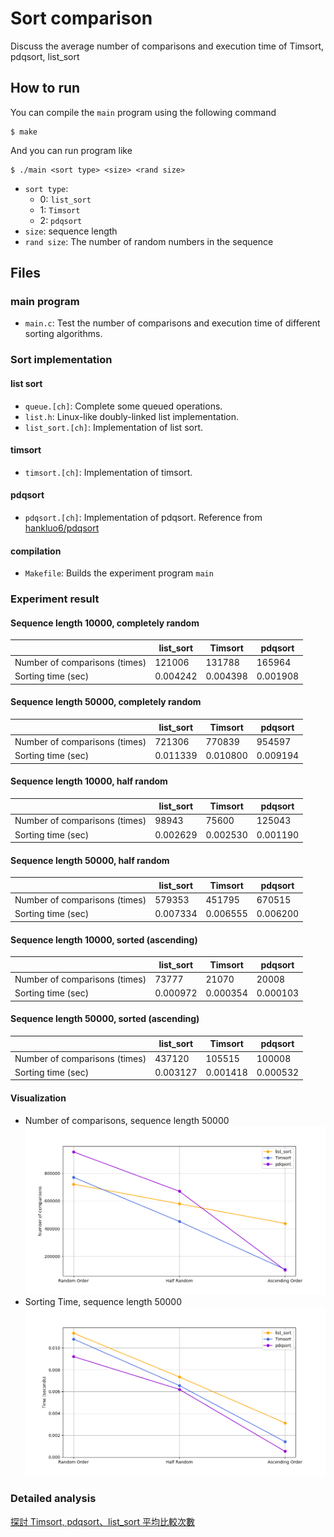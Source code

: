 # Sort comparison
Discuss the average number of comparisons and execution time of Timsort, pdqsort, list_sort
## How to run
You can compile the `main` program using the following command
```
$ make
```
And you can run program like
```
$ ./main <sort type> <size> <rand size>
```
* `sort type`:
  * 0: `list_sort`
  * 1: `Timsort`
  * 2: `pdqsort`
* `size`: sequence length
* `rand size`: The number of random numbers in the sequence

## Files
### main program
* `main.c`: Test the number of comparisons and execution time of different sorting algorithms.
### Sort implementation
#### list sort
* `queue.[ch]`: Complete some queued operations.
* `list.h`: Linux-like doubly-linked list implementation.
* `list_sort.[ch]`: Implementation of list sort.
#### timsort
* `timsort.[ch]`: Implementation of timsort.
#### pdqsort
* `pdqsort.[ch]`: Implementation of pdqsort. Reference from [hankluo6/pdqsort](https://github.com/hankluo6/pdqsort)
#### compilation
* `Makefile`: Builds the experiment program `main`

### Experiment result
#### Sequence length 10000, completely random
|               | list_sort | Timsort  | pdqsort  |
| ------------- | --------- | -------- | -------- |
| Number of comparisons (times)  | 121006    | 131788   | 165964   |
| Sorting time (sec) | 0.004242  | 0.004398 | 0.001908 |
    
#### Sequence length 50000, completely random
|               | list_sort | Timsort  | pdqsort  |
| ------------- | --------- | -------- | -------- |
| Number of comparisons (times)  | 721306    | 770839   | 954597   |
| Sorting time (sec) | 0.011339  | 0.010800 | 0.009194 |

#### Sequence length 10000, half random
|               | list_sort | Timsort  | pdqsort  |
| ------------- | --------- | -------- | -------- |
| Number of comparisons (times)  | 98943     | 75600    | 125043   |
| Sorting time (sec) | 0.002629  | 0.002530 | 0.001190 |
    
#### Sequence length 50000, half random
|               | list_sort | Timsort  | pdqsort  |
| ------------- | --------- | -------- | -------- |
| Number of comparisons (times)  | 579353    | 451795   | 670515   |
| Sorting time (sec) | 0.007334  | 0.006555 | 0.006200 |
    
#### Sequence length 10000, sorted (ascending)
|               | list_sort | Timsort  | pdqsort  |
| ------------- | --------- | -------- | -------- |
| Number of comparisons (times) | 73777     | 21070    | 20008    |
| Sorting time (sec) | 0.000972  | 0.000354 | 0.000103 |
    
#### Sequence length 50000, sorted (ascending)
|               | list_sort | Timsort  | pdqsort  |
| ------------- | --------- | -------- | -------- |
| Number of comparisons (times)  | 437120    | 105515   | 100008   |
| Sorting time (sec) | 0.003127  | 0.001418 | 0.000532 |

#### Visualization
* Number of comparisons, sequence length 50000
![compare](https://github.com/Appmedia06/sort-comparison/blob/main/img/compare.png)
* Sorting Time, sequence length 50000
![time](https://github.com/Appmedia06/sort-comparison/blob/main/img/time.png)

### Detailed analysis
[探討 Timsort, pdqsort、list_sort 平均比較次數](https://hackmd.io/BX0rbCCST7mxxYi0XmKprg?view#%E6%8E%A2%E8%A8%8E-Timsort-pdqsort%E3%80%81list_sort-%E5%B9%B3%E5%9D%87%E6%AF%94%E8%BC%83%E6%AC%A1%E6%95%B8)
